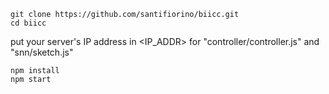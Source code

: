 ``` shell
git clone https://github.com/santifiorino/biicc.git
cd biicc
```
put your server's IP address in <IP_ADDR> for "controller/controller.js" and "snn/sketch.js"
``` shell
npm install
npm start
```